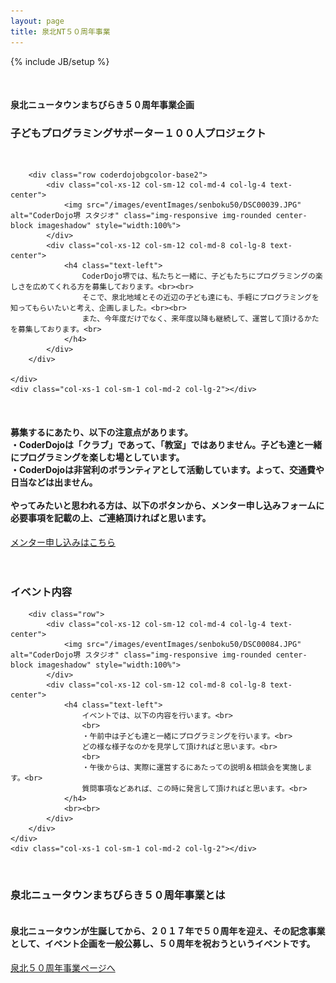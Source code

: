 ```yaml
---
layout: page
title: 泉北NT５０周年事業
---
```

{% include JB/setup %}

<!-- タイトル -->
<div class="row coderdojobgcolor-base2">
    <div class="col-xs-1 col-sm-1 col-md-2 col-lg-2"></div>
    <div class="col-xs-12 col-sm-12 col-md-8 col-lg-8 text-center">
        <br>
        <h4>泉北ニュータウンまちびらき５０周年事業企画</h4>
        <h3>
            <span class="midasi-r">子どもプログラミングサポーター１００人プロジェクト</span>
        </h3>
        <br>
    </div>
    <div class="col-xs-1 col-sm-1 col-md-2 col-lg-2"></div>
</div>

<div class="row coderdojobgcolor-base2">
    <div class="col-xs-1 col-sm-1 col-md-2 col-lg-2"></div>
    <div class="col-xs-10 col-sm-10 col-md-8 col-lg-8 text-center">

        <div class="row coderdojobgcolor-base2">
            <div class="col-xs-12 col-sm-12 col-md-4 col-lg-4 text-center">
                <img src="/images/eventImages/senboku50/DSC00039.JPG" alt="CoderDojo堺 スタジオ" class="img-responsive img-rounded center-block imageshadow" style="width:100%">
            </div>
            <div class="col-xs-12 col-sm-12 col-md-8 col-lg-8 text-center">
                <h4 class="text-left">
                    CoderDojo堺では、私たちと一緒に、子どもたちにプログラミングの楽しさを広めてくれる方を募集しております。<br><br>
                    そこで、泉北地域とその近辺の子ども達にも、手軽にプログラミングを知ってもらいたいと考え、企画しました。<br><br>
                    また、今年度だけでなく、来年度以降も継続して、運営して頂けるかたを募集しております。<br>
                </h4>
            </div>
        </div>

    </div>
    <div class="col-xs-1 col-sm-1 col-md-2 col-lg-2"></div>
</div>
<div class="row coderdojobgcolor-base2">
    <div class="col-xs-1 col-sm-1 col-md-2 col-lg-2"></div>
    <div class="col-xs-10 col-sm-10 col-md-8 col-lg-8 text-center">
        <br>
        <h4 class="text-left">
            募集するにあたり、以下の注意点があります。<br>
            ・CoderDojoは「クラブ」であって、「教室」ではありません。子ども達と一緒にプログラミングを楽しむ場としています。<br>
            ・CoderDojoは非営利のボランティアとして活動しています。よって、交通費や日当などは出ません。<br>
            <br>
            やってみたいと思われる方は、以下のボタンから、メンター申し込みフォームに必要事項を記載の上、ご連絡頂ければと思います。<br>
        </h4>
        <a class="btn btn-info btn-lg" href="/mentor.html" role="button">メンター申し込みはこちら</a>
        <br><br>
    </div>
    <div class="col-xs-1 col-sm-1 col-md-2 col-lg-2"></div>
</div>

<div class="row coderdojobgcolor-base">
    <div class="col-xs-1 col-sm-1 col-md-2 col-lg-2"></div>
    <div class="col-xs-12 col-sm-12 col-md-8 col-lg-8 text-center">
        <br>
        <h3>
            <span class="midasi-y">イベント内容</span>
        </h3>
    </div>
    <div class="col-xs-1 col-sm-1 col-md-2 col-lg-2"></div>
</div>

<div class="row coderdojobgcolor-base">
    <div class="col-xs-1 col-sm-1 col-md-2 col-lg-2"></div>
    <div class="col-xs-10 col-sm-10 col-md-8 col-lg-8 text-center">

        <div class="row">
            <div class="col-xs-12 col-sm-12 col-md-4 col-lg-4 text-center">
                <img src="/images/eventImages/senboku50/DSC00084.JPG" alt="CoderDojo堺 スタジオ" class="img-responsive img-rounded center-block imageshadow" style="width:100%">
            </div>
            <div class="col-xs-12 col-sm-12 col-md-8 col-lg-8 text-center">
                <h4 class="text-left">
                    イベントでは、以下の内容を行います。<br>
                    <br>
                    ・午前中は子ども達と一緒にプログラミングを行います。<br>
                    どの様な様子なのかを見学して頂ければと思います。<br>
                    <br>
                    ・午後からは、実際に運営するにあたっての説明＆相談会を実施します。<br>
                    質問事項などあれば、この時に発言して頂ければと思います。<br>
                </h4>
                <br><br>
            </div>
        </div>
    </div>
    <div class="col-xs-1 col-sm-1 col-md-2 col-lg-2"></div>
</div>



<div class="row coderdojobgcolor-base2">
    <div class="col-xs-1 col-sm-1 col-md-2 col-lg-2"></div>
    <div class="col-xs-10 col-sm-10 col-md-8 col-lg-8 text-center">
        <br>
        <h3>
            <span class="midasi-y">泉北ニュータウンまちびらき５０周年事業とは</span>
        </h3>
        <h4 class="text-left">
            <br>
            泉北ニュータウンが生誕してから、２０１７年で５０周年を迎え、その記念事業として、イベント企画を一般公募し、５０周年を祝おうというイベントです。<br>
        </h4>
        <a class="btn btn-info btn-lg" href="http://senbokunewtown50th.com" target="senbokunewtown50th" role="button">泉北５０周年事業ページへ</a>
        <br><br><br>
        <br>
  </div>
  <div class="col-xs-1 col-sm-1 col-md-2 col-lg-2"></div>
</div>
